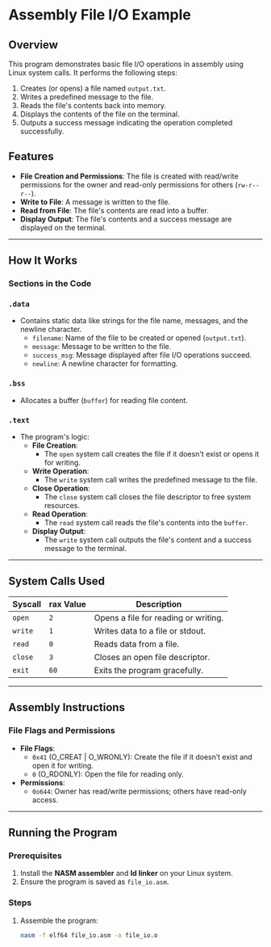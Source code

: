 # Assembly File I/O Example

## Overview
This program demonstrates basic file I/O operations in assembly using Linux system calls. It performs the following steps:
1. Creates (or opens) a file named `output.txt`.
2. Writes a predefined message to the file.
3. Reads the file's contents back into memory.
4. Displays the contents of the file on the terminal.
5. Outputs a success message indicating the operation completed successfully.

## Features
- **File Creation and Permissions**: The file is created with read/write permissions for the owner and read-only permissions for others (`rw-r--r--`).
- **Write to File**: A message is written to the file.
- **Read from File**: The file's contents are read into a buffer.
- **Display Output**: The file's contents and a success message are displayed on the terminal.

---

## How It Works

### Sections in the Code

### `.data`
- Contains static data like strings for the file name, messages, and the newline character.
  - `filename`: Name of the file to be created or opened (`output.txt`).
  - `message`: Message to be written to the file.
  - `success_msg`: Message displayed after file I/O operations succeed.
  - `newline`: A newline character for formatting.

### `.bss`
- Allocates a buffer (`buffer`) for reading file content.

### `.text`
- The program's logic:
  - **File Creation**:
    - The `open` system call creates the file if it doesn't exist or opens it for writing.
  - **Write Operation**:
    - The `write` system call writes the predefined message to the file.
  - **Close Operation**:
    - The `close` system call closes the file descriptor to free system resources.
  - **Read Operation**:
    - The `read` system call reads the file's contents into the `buffer`.
  - **Display Output**:
    - The `write` system call outputs the file's content and a success message to the terminal.

---

## System Calls Used
| **Syscall** | **rax Value** | **Description**                    |
|-------------|---------------|------------------------------------|
| `open`      | `2`           | Opens a file for reading or writing. |
| `write`     | `1`           | Writes data to a file or stdout.    |
| `read`      | `0`           | Reads data from a file.            |
| `close`     | `3`           | Closes an open file descriptor.    |
| `exit`      | `60`          | Exits the program gracefully.      |

---

## Assembly Instructions
### File Flags and Permissions
- **File Flags**:
  - `0x41` (O_CREAT | O_WRONLY): Create the file if it doesn’t exist and open it for writing.
  - `0` (O_RDONLY): Open the file for reading only.
- **Permissions**:
  - `0o644`: Owner has read/write permissions; others have read-only access.

---

## Running the Program

### Prerequisites
1. Install the **NASM assembler** and **ld linker** on your Linux system.
2. Ensure the program is saved as `file_io.asm`.

### Steps
1. Assemble the program:
   ```bash
   nasm -f elf64 file_io.asm -o file_io.o
